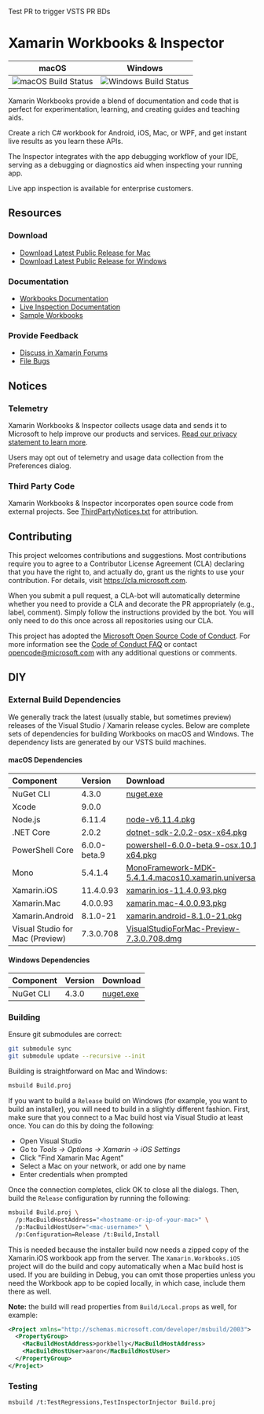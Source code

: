 Test PR to trigger VSTS PR BDs

# Xamarin Workbooks & Inspector

| macOS               | Windows             |
| ------------------- | ------------------- |
| ![][macbuildstatus] | ![][winbuildstatus] |

Xamarin Workbooks provide a blend of documentation and code that is perfect
for experimentation, learning, and creating guides and teaching aids.

Create a rich C# workbook for Android, iOS, Mac, or WPF, and get instant
live results as you learn these APIs.

The Inspector integrates with the app debugging workflow of your IDE,
serving as a debugging or diagnostics aid when inspecting your running app.

Live app inspection is available for enterprise customers.

## Resources

### Download

* [Download Latest Public Release for Mac](https://dl.xamarin.com/interactive/XamarinInteractive.pkg)
* [Download Latest Public Release for Windows](https://dl.xamarin.com/interactive/XamarinInteractive.msi)

### Documentation

* [Workbooks Documentation](https://developer.xamarin.com/guides/cross-platform/workbooks/)
* [Live Inspection Documentation](https://developer.xamarin.com/guides/cross-platform/inspector/)
* [Sample Workbooks](https://github.com/xamarin/Workbooks)

### Provide Feedback

* [Discuss in Xamarin Forums](https://forums.xamarin.com/categories/inspector)
* [File Bugs](https://bugzilla.xamarin.com/enter_bug.cgi?product=Workbooks%20%26%20Inspector)

## Notices

### Telemetry

Xamarin Workbooks & Inspector collects usage data and sends it to Microsoft to
help improve our products and services. [Read our privacy statement to learn
more](https://go.microsoft.com/fwlink/?LinkID=824704).

Users may opt out of telemetry and usage data collection from the Preferences
dialog.

### Third Party Code

Xamarin Workbooks & Inspector incorporates open source code from external
projects. See [ThirdPartyNotices.txt](ThirdPartyNotices.txt) for attribution.

## Contributing

This project welcomes contributions and suggestions. Most contributions require
you to agree to a Contributor License Agreement (CLA) declaring that you have
the right to, and actually do, grant us the rights to use your contribution.
For details, visit https://cla.microsoft.com.

When you submit a pull request, a CLA-bot will automatically determine whether
you need to provide a CLA and decorate the PR appropriately (e.g., label,
comment). Simply follow the instructions provided by the bot. You will only
need to do this once across all repositories using our CLA.

This project has adopted the [Microsoft Open Source Code of Conduct](https://opensource.microsoft.com/codeofconduct/).
For more information see the [Code of Conduct FAQ](https://opensource.microsoft.com/codeofconduct/faq/)
or contact [opencode@microsoft.com](mailto:opencode@microsoft.com) with any
additional questions or comments.

## DIY

### External Build Dependencies

We generally track the latest (usually stable, but sometimes preview) releases
of the Visual Studio / Xamarin release cycles. Below are complete sets of
dependencies for building Workbooks on macOS and Windows. The dependency lists
are generated by our VSTS build machines.

#### macOS Dependencies

| Component                       | Version      | Download                                                                                                                                                          |
| :------------------------------ | :----------- | :---------------------------------------------------------------------------------------------------------------------------------------------------------------- |
| NuGet CLI                       | 4.3.0        | [nuget.exe](https://dist.nuget.org/win-x86-commandline/v4.3.0/nuget.exe)                                                                                          |
| Xcode                           | 9.0.0        |                                                                                                                                                                   |
| Node.js                         | 6.11.4       | [node-v6.11.4.pkg](https://nodejs.org/dist/6.11.4/node-v6.11.4.pkg)                                                                                               |
| .NET Core                       | 2.0.2        | [dotnet-sdk-2.0.2-osx-x64.pkg](https://download.microsoft.com/download/7/3/A/73A3E4DC-F019-47D1-9951-0453676E059B/dotnet-sdk-2.0.2-osx-x64.pkg)                   |
| PowerShell Core                 | 6.0.0-beta.9 | [powershell-6.0.0-beta.9-osx.10.12-x64.pkg](https://github.com/PowerShell/PowerShell/releases/download/v6.0.0-beta.9/powershell-6.0.0-beta.9-osx.10.12-x64.pkg)   |
| Mono                            | 5.4.1.4      | [MonoFramework-MDK-5.4.1.4.macos10.xamarin.universal.pkg](https://dl.xamarin.com/MonoFrameworkMDK/Macx86/MonoFramework-MDK-5.4.1.4.macos10.xamarin.universal.pkg) |
| Xamarin.iOS                     | 11.4.0.93    | [xamarin.ios-11.4.0.93.pkg](https://dl.xamarin.com/MonoTouch/Mac/xamarin.ios-11.4.0.93.pkg)                                                                       |
| Xamarin.Mac                     | 4.0.0.93     | [xamarin.mac-4.0.0.93.pkg](https://dl.xamarin.com/XamarinforMac/Mac/xamarin.mac-4.0.0.93.pkg)                                                                     |
| Xamarin.Android                 | 8.1.0-21     | [xamarin.android-8.1.0-21.pkg](https://dl.xamarin.com/MonoforAndroid/Mac/xamarin.android-8.1.0-21.pkg)                                                            |
| Visual Studio for Mac (Preview) | 7.3.0.708    | [VisualStudioForMac-Preview-7.3.0.708.dmg](https://dl.xamarin.com/VsMac/VisualStudioForMac-Preview-7.3.0.708.dmg)                                                 |

#### Windows Dependencies

| Component | Version | Download                                                                 |
| :-------- | :------ | :----------------------------------------------------------------------- |
| NuGet CLI | 4.3.0   | [nuget.exe](https://dist.nuget.org/win-x86-commandline/v4.3.0/nuget.exe) |

### Building

Ensure git submodules are correct:

```bash
git submodule sync
git submodule update --recursive --init
```

Building is straightforward on Mac and Windows:

```bash
msbuild Build.proj
```

If you want to build a `Release` build on Windows (for example, you want to
build an installer), you will need to build in a slightly different fashion.
First, make sure that you connect to a Mac build host via Visual Studio at
least once. You can do this by doing the following:

* Open Visual Studio
* Go to _Tools → Options → Xamarin → iOS Settings_
* Click "Find Xamarin Mac Agent"
* Select a Mac on your network, or add one by name
* Enter credentials when prompted

Once the connection completes, click OK to close all the dialogs. Then,
build the `Release` configuration by running the following:

```bash
msbuild Build.proj \
  /p:MacBuildHostAddress="<hostname-or-ip-of-your-mac>" \
  /p:MacBuildHostUser="<mac-username>" \
  /p:Configuration=Release /t:Build,Install
```

This is needed because the installer build now needs a zipped copy of the
Xamarin.iOS workbook app from the server. The `Xamarin.Workbooks.iOS` project
will do the build and copy automatically when a Mac build host is used. If you
are building in Debug, you can omit those properties unless you need the
Workbook app to be copied locally, in which case, include them there as well.

**Note:** the build will read properties from `Build/Local.props` as well,
for example:

```xml
<Project xmlns="http://schemas.microsoft.com/developer/msbuild/2003">
  <PropertyGroup>
    <MacBuildHostAddress>porkbelly</MacBuildHostAddress>
    <MacBuildHostUser>aaron</MacBuildHostUser>
  </PropertyGroup>
</Project>
```

### Testing

```bash
msbuild /t:TestRegressions,TestInspectorInjector Build.proj
```

[vs]: https://www.visualstudio.com/vs/preview
[dotnetcore]: https://dotnetcli.blob.core.windows.net/dotnet/Sdk/2.0.0-preview3-006689/dotnet-sdk-2.0.0-preview3-006689-win-x64.exe
[node]: https://nodejs.org/en/download/
[7zip]: http://www.7-zip.org/download.html

[macbuildstatus]: https://devdiv.visualstudio.com/_apis/public/build/definitions/0bdbc590-a062-4c3f-b0f6-9383f67865ee/6539/badge "macOS Build Status"

[winbuildstatus]: https://devdiv.visualstudio.com/_apis/public/build/definitions/0bdbc590-a062-4c3f-b0f6-9383f67865ee/6563/badge "Windows Build Status"
